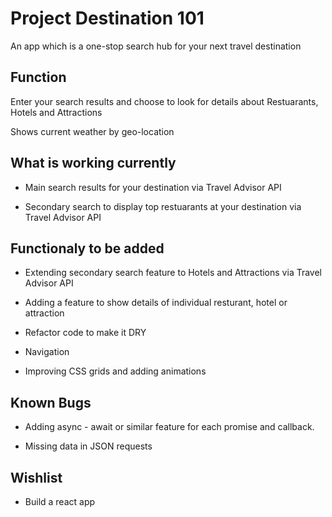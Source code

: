 # Project Destination 101

An app which is a one-stop search hub for your next travel destination

## Function

Enter your search results and choose to look for details about Restuarants, Hotels and Attractions

Shows current weather by geo-location

## What is working currently

* Main search results for your destination via Travel Advisor API

* Secondary search to display top restuarants at your destination via Travel Advisor API

## Functionaly to be added

* Extending secondary search feature to Hotels and Attractions via Travel Advisor API

* Adding a feature to show details of individual resturant, hotel or attraction

* Refactor code to make it DRY

* Navigation

* Improving CSS grids and adding animations

## Known Bugs

* Adding async - await or similar feature for each promise and callback.

* Missing data in JSON requests

## Wishlist

* Build a react app

